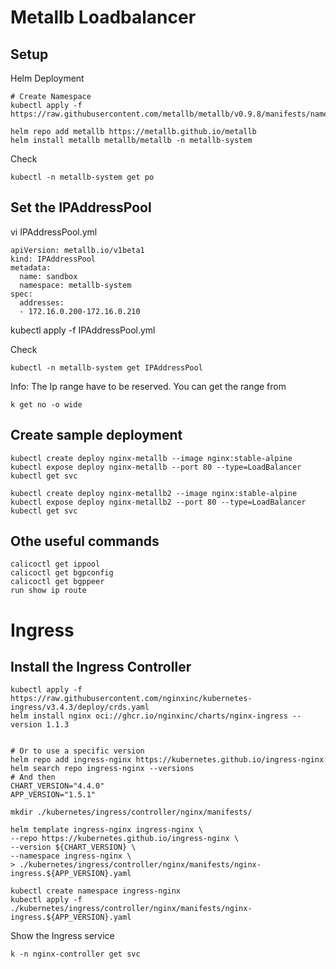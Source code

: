 # Metallb Loadbalancer


## Setup

Helm Deployment
```
# Create Namespace
kubectl apply -f https://raw.githubusercontent.com/metallb/metallb/v0.9.8/manifests/namespace.yaml

helm repo add metallb https://metallb.github.io/metallb
helm install metallb metallb/metallb -n metallb-system
```

Check
```
kubectl -n metallb-system get po
```


## Set the IPAddressPool


vi IPAddressPool.yml
```
apiVersion: metallb.io/v1beta1
kind: IPAddressPool
metadata:
  name: sandbox
  namespace: metallb-system
spec:
  addresses:
  - 172.16.0.200-172.16.0.210
```
kubectl apply -f IPAddressPool.yml


Check
```
kubectl -n metallb-system get IPAddressPool
```

Info: The Ip range have to be reserved. You can get the range from
```
k get no -o wide
```




## Create sample deployment

```
kubectl create deploy nginx-metallb --image nginx:stable-alpine
kubectl expose deploy nginx-metallb --port 80 --type=LoadBalancer
kubectl get svc

kubectl create deploy nginx-metallb2 --image nginx:stable-alpine
kubectl expose deploy nginx-metallb2 --port 80 --type=LoadBalancer
kubectl get svc

```


## Othe useful commands

```
calicoctl get ippool
calicoctl get bgpconfig
calicoctl get bgppeer
run show ip route

```


# Ingress


## Install the Ingress Controller
```
kubectl apply -f https://raw.githubusercontent.com/nginxinc/kubernetes-ingress/v3.4.3/deploy/crds.yaml
helm install nginx oci://ghcr.io/nginxinc/charts/nginx-ingress --version 1.1.3


# Or to use a specific version
helm repo add ingress-nginx https://kubernetes.github.io/ingress-nginx
helm search repo ingress-nginx --versions
# And then
CHART_VERSION="4.4.0"
APP_VERSION="1.5.1"

mkdir ./kubernetes/ingress/controller/nginx/manifests/

helm template ingress-nginx ingress-nginx \
--repo https://kubernetes.github.io/ingress-nginx \
--version ${CHART_VERSION} \
--namespace ingress-nginx \
> ./kubernetes/ingress/controller/nginx/manifests/nginx-ingress.${APP_VERSION}.yaml

kubectl create namespace ingress-nginx
kubectl apply -f ./kubernetes/ingress/controller/nginx/manifests/nginx-ingress.${APP_VERSION}.yaml
```


Show the Ingress service
```
k -n nginx-controller get svc
```






